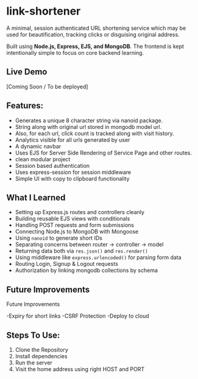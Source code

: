 # link-shortener
A minimal, session authenticated URL shortening service which may be used for beautification, tracking clicks or disguising original address.

Built using **Node.js, Express, EJS, and MongoDB**. The frontend is kept intentionally simple to focus on core backend learning.

## Live Demo

[Coming Soon / To be deployed]

## Features:
- Generates a unique 8 character string via nanoid package.
- String along with original url stored in mongodb model url.
- Also, for each url, click count is tracked along with visit history.
- Analytics visible for all urls generated by user
- A dynamic navbar
- Uses EJS for Server Side Rendering of Service Page and other routes.
- clean modular project
- Session based authentication
- Uses express-session for session middleware
- Simple UI with copy to clipboard functionality


## What I Learned

- Setting up Express.js routes and controllers cleanly
- Building reusable EJS views with conditionals
- Handling POST requests and form submissions
- Connecting Node.js to MongoDB with Mongoose
- Using `nanoid` to generate short IDs
- Separating concerns between router → controller → model
- Returning data both via `res.json()` and `res.render()`
- Using middleware like `express.urlencoded()` for parsing form data
- Routing Login, Signup & Logout requests
- Authorization by linking mongodb collections by schema


## Future Improvements
Future Improvements

-Expiry for short links
-CSRF Protection
-Deploy to cloud 

## Steps To Use:
1. Clone the Repository
2. Install dependencies
3. Run the server
4. Visit the home address using right HOST and PORT
